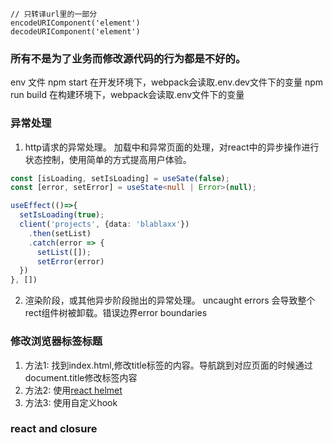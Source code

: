 ```
// 只转译url里的一部分
encodeURIComponent('element')
decodeURIComponent('element')
```
### 所有不是为了业务而修改源代码的行为都是不好的。
env 文件
npm start 在开发环境下，webpack会读取.env.dev文件下的变量
npm run build 在构建环境下，webpack会读取.env文件下的变量

### 异常处理
1. http请求的异常处理。
加载中和异常页面的处理，对react中的异步操作进行状态控制，使用简单的方式提高用户体验。
```typescript jsx
const [isLoading, setIsLoading] = useSate(false);
const [error, setError] = useState<null | Error>(null);

useEffect(()=>{
  setIsLoading(true);
  client('projects', {data: 'blablaxx'})
    .then(setList)
    .catch(error => {
      setList([]);
      setError(error)
  })
}, [])
```

2. 渲染阶段，或其他异步阶段抛出的异常处理。
uncaught errors 会导致整个rect组件树被卸载。错误边界error boundaries

### 修改浏览器标签标题
1. 方法1: 找到index.html,修改title标签的内容。导航跳到对应页面的时候通过document.title修改标签内容
2. 方法2: 使用[react helmet](https://github.com/nfl/react-helmet#readme)
3. 方法3: 使用自定义hook

### react and closure


